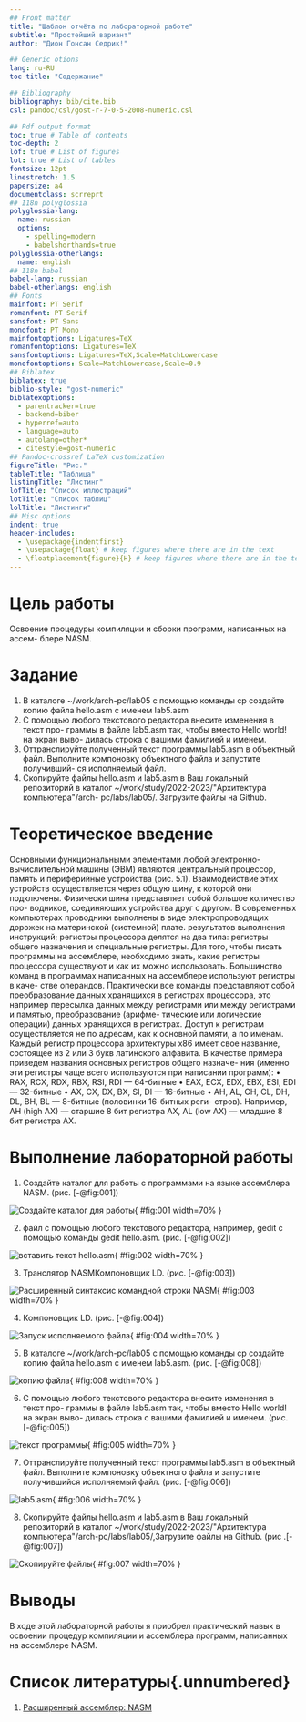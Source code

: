 ```yaml
---
## Front matter
title: "Шаблон отчёта по лабораторной работе"
subtitle: "Простейший вариант"
author: "Дион Гонсан Седрик!"

## Generic otions
lang: ru-RU
toc-title: "Содержание"

## Bibliography
bibliography: bib/cite.bib
csl: pandoc/csl/gost-r-7-0-5-2008-numeric.csl

## Pdf output format
toc: true # Table of contents
toc-depth: 2
lof: true # List of figures
lot: true # List of tables
fontsize: 12pt
linestretch: 1.5
papersize: a4
documentclass: scrreprt
## I18n polyglossia
polyglossia-lang:
  name: russian
  options:
	- spelling=modern
	- babelshorthands=true
polyglossia-otherlangs:
  name: english
## I18n babel
babel-lang: russian
babel-otherlangs: english
## Fonts
mainfont: PT Serif
romanfont: PT Serif
sansfont: PT Sans
monofont: PT Mono
mainfontoptions: Ligatures=TeX
romanfontoptions: Ligatures=TeX
sansfontoptions: Ligatures=TeX,Scale=MatchLowercase
monofontoptions: Scale=MatchLowercase,Scale=0.9
## Biblatex
biblatex: true
biblio-style: "gost-numeric"
biblatexoptions:
  - parentracker=true
  - backend=biber
  - hyperref=auto
  - language=auto
  - autolang=other*
  - citestyle=gost-numeric
## Pandoc-crossref LaTeX customization
figureTitle: "Рис."
tableTitle: "Таблица"
listingTitle: "Листинг"
lofTitle: "Список иллюстраций"
lotTitle: "Список таблиц"
lolTitle: "Листинги"
## Misc options
indent: true
header-includes:
  - \usepackage{indentfirst}
  - \usepackage{float} # keep figures where there are in the text
  - \floatplacement{figure}{H} # keep figures where there are in the text
---
```


# Цель работы
Освоение процедуры компиляции и сборки программ, написанных на ассем-
блере NASM.
# Задание

1. В каталоге ~/work/arch-pc/lab05 с помощью команды cp создайте копию
файла hello.asm с именем lab5.asm
2. С помощью любого текстового редактора внесите изменения в текст про-
граммы в файле lab5.asm так, чтобы вместо Hello world! на экран выво-
дилась строка с вашими фамилией и именем.
3. Оттранслируйте полученный текст программы lab5.asm в объектный
файл. Выполните компоновку объектного файла и запустите получивший-
ся исполняемый файл.
4. Скопируйте файлы hello.asm и lab5.asm в Ваш локальный репозиторий
в каталог ~/work/study/2022-2023/"Архитектура компьютера"/arch-
pc/labs/lab05/. Загрузите файлы на Github.

# Теоретическое введение
Основными функциональными элементами любой электронно-вычислительной
машины (ЭВМ) являются центральный процессор, память и периферийные
устройства (рис. 5.1).
Взаимодействие этих устройств осуществляется через общую шину, к которой
они подключены. Физически шина представляет собой большое количество про-
водников, соединяющих устройства друг с другом. В современных компьютерах
проводники выполнены в виде электропроводящих дорожек на материнской
(системной) плате.
результатов выполнения инструкций; регистры процессора делятся на два
типа: регистры общего назначения и специальные регистры.
Для того, чтобы писать программы на ассемблере, необходимо знать, какие
регистры процессора существуют и как их можно использовать. Большинство
команд в программах написанных на ассемблере используют регистры в каче-
стве операндов. Практически все команды представляют собой преобразование
данных хранящихся в регистрах процессора, это например пересылка данных
между регистрами или между регистрами и памятью, преобразование (арифме-
тические или логические операции) данных хранящихся в регистрах.
Доступ к регистрам осуществляется не по адресам, как к основной памяти, а
по именам. Каждый регистр процессора архитектуры x86 имеет свое название,
состоящее из 2 или 3 букв латинского алфавита.
В качестве примера приведем названия основных регистров общего назначе-
ния (именно эти регистры чаще всего используются при написании программ):
• RAX, RCX, RDX, RBX, RSI, RDI — 64-битные
• EAX, ECX, EDX, EBX, ESI, EDI — 32-битные
• AX, CX, DX, BX, SI, DI — 16-битные
• AH, AL, CH, CL, DH, DL, BH, BL — 8-битные (половинки 16-битных реги-
стров). Например, AH (high AX) — старшие 8 бит регистра AX, AL (low AX) —
младшие 8 бит регистра AX.

# Выполнение лабораторной работы

1. Создайте каталог для работы с программами на языке ассемблера NASM. (рис. [-@fig:001])

![Создайте каталог для работы](image/1.png){ #fig:001 width=70% }

2. файл с помощью любого текстового редактора, например, gedit с помощью команды gedit hello.asm. (рис. [-@fig:002])

![вставить текст hello.asm](image/2.png){ #fig:002 width=70% }

3. Транслятор NASMКомпоновщик LD. (рис. [-@fig:003])

![Расширенный синтаксис командной строки NASM](image/3.png){ #fig:003 width=70% }

4. Компоновщик LD. (рис. [-@fig:004])

![Запуск исполняемого файла](image/4.png){ #fig:004 width=70% }

5. В каталоге ~/work/arch-pc/lab05 с помощью команды cp создайте копию
файла hello.asm с именем lab5.asm. (рис. [-@fig:008])

![копию файла](image/8.png){ #fig:008 width=70% }

6. С помощью любого текстового редактора внесите изменения в текст про-
граммы в файле lab5.asm так, чтобы вместо Hello world! на экран выво-
дилась строка с вашими фамилией и именем. (рис. [-@fig:005])

![текст программы](image/5.png){ #fig:005 width=70% }

7. Оттранслируйте полученный текст программы lab5.asm в объектный файл. Выполните компоновку объектного файла и запустите получившийся исполняемый файл. (рис. [-@fig:006])

![lab5.asm](image/6.png){ #fig:006 width=70% }

8. Скопируйте файлы hello.asm и lab5.asm в Ваш локальный репозиторий в каталог ~/work/study/2022-2023/"Архитектура компьютера"/arch-pc/labs/lab05/,Загрузите файлы на Github. (рис .[-@fig:007])

![Скопируйте файлы](image/7.png){ #fig:007 width=70% }

# Выводы

В ходе этой лабораторной работы я приобрел практический навык в освоении процедур компиляции и ассемблера программ, написанных на ассемблере NASM.

# Список литературы{.unnumbered}

1. [Расширенный ассемблер: NASM](https://www.opennet.ru/docs/RUS/nasm/)
